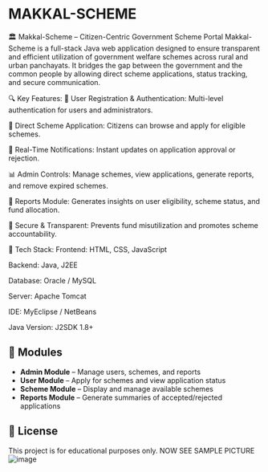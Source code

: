 # MAKKAL-SCHEME
🏛️ Makkal-Scheme – Citizen-Centric Government Scheme Portal
Makkal-Scheme is a full-stack Java web application designed to ensure transparent and efficient utilization of government welfare schemes across rural and urban panchayats. It bridges the gap between the government and the common people by allowing direct scheme applications, status tracking, and secure communication.

🔍 Key Features:
👥 User Registration & Authentication: Multi-level authentication for users and administrators.

📝 Direct Scheme Application: Citizens can browse and apply for eligible schemes.

🔔 Real-Time Notifications: Instant updates on application approval or rejection.

📊 Admin Controls: Manage schemes, view applications, generate reports, and remove expired schemes.

📁 Reports Module: Generates insights on user eligibility, scheme status, and fund allocation.

🔐 Secure & Transparent: Prevents fund misutilization and promotes scheme accountability.

🧰 Tech Stack:
Frontend: HTML, CSS, JavaScript

Backend: Java, J2EE

Database: Oracle / MySQL

Server: Apache Tomcat

IDE: MyEclipse / NetBeans

Java Version: J2SDK 1.8+

## 📌 Modules

- **Admin Module** – Manage users, schemes, and reports  
- **User Module** – Apply for schemes and view application status  
- **Scheme Module** – Display and manage available schemes  
- **Reports Module** – Generate summaries of accepted/rejected applications

## 📎 License

This project is for educational purposes only.
NOW SEE SAMPLE PICTURE
![image](https://github.com/user-attachments/assets/62704a7d-f7f6-4a9e-a715-3d6c04c6d7a5)


